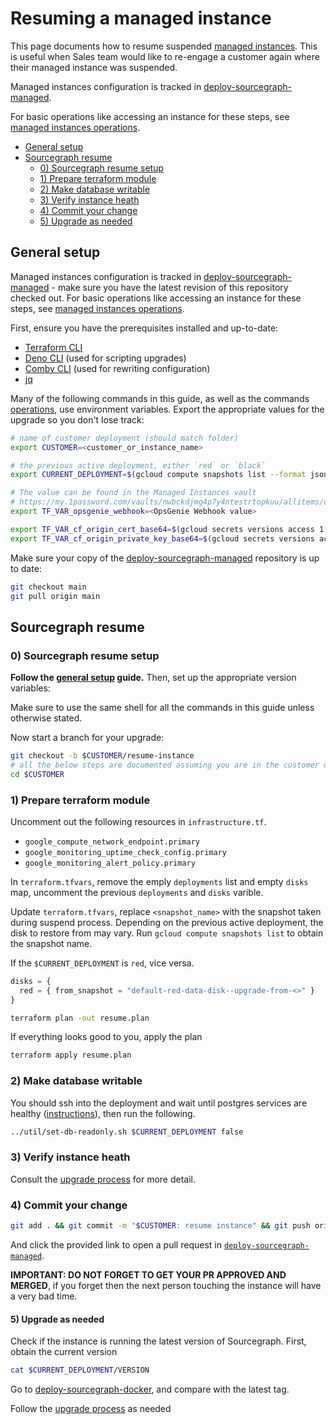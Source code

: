 # Resuming a managed instance

This page documents how to resume suspended [managed instances](./index.md). This is useful when Sales team would like to re-engage a customer again where their managed instance was suspended.

Managed instances configuration is tracked in [deploy-sourcegraph-managed].

For basic operations like accessing an instance for these steps, see [managed instances operations](operations.md).

- [General setup](#general-setup)
- [Sourcegraph resume](#sourcegraph-resume)
  - [0) Sourcegraph resume setup](#0-sourcegraph-resume-setup)
  - [1) Prepare terraform module](#1-prepare-terraform-module)
  - [2) Make database writable](#2-make-database-writable)
  - [3) Verify instance heath](#3-verify-instance-heath)
  - [4) Commit your change](#4-commit-your-change)
  - [5) Upgrade as needed](#5-upgrade-as-needed)

## General setup

Managed instances configuration is tracked in [deploy-sourcegraph-managed] - make sure you have the latest revision of this repository checked out. For basic operations like accessing an instance for these steps, see [managed instances operations](operations.md).

First, ensure you have the prerequisites installed and up-to-date:

- [Terraform CLI](https://www.terraform.io/)
- [Deno CLI](https://deno.land/) (used for scripting upgrades)
- [Comby CLI](https://comby.dev/) (used for rewriting configuration)
- [jq](https://stedolan.github.io/jq/)

Many of the following commands in this guide, as well as the commands [operations](./operations.md), use environment variables. Export the appropriate values for the upgrade so you don't lose track:

```sh
# name of customer deployment (should match folder)
export CUSTOMER=<customer_or_instance_name>

# the previous active deployment, either `red` or `black`
export CURRENT_DEPLOYMENT=$(gcloud compute snapshots list --format json --sort-by '~creationTimestamp' --limit 1 | jq -r '.[0].name' | awk -F: '{ if ($1 ~ "-red-") {print "red"} else {print "black"} }')

# The value can be found in the Managed Instances vault
# https://my.1password.com/vaults/nwbckdjmg4p7y4ntestrtopkuu/allitems/d64bhllfw4wyybqnd4c3wvca2m
export TF_VAR_opsgenie_webhook=<OpsGenie Webhook value>

export TF_VAR_cf_origin_cert_base64=$(gcloud secrets versions access 1 --project=sourcegraph-dev --secret="SOURCEGRAPH_WILDCARD_CERT" | base64)
export TF_VAR_cf_origin_private_key_base64=$(gcloud secrets versions access 1 --project=sourcegraph-dev --secret="SOURCEGRAPH_WILDCARD_KEY" | base64)
```

Make sure your copy of the [deploy-sourcegraph-managed]() repository is up to date:

```sh
git checkout main
git pull origin main
```

## Sourcegraph resume

### 0) Sourcegraph resume setup

**Follow the [general setup](#general-setup) guide.** Then, set up the appropriate version variables:

Make sure to use the same shell for all the commands in this guide unless otherwise stated.

Now start a branch for your upgrade:

```sh
git checkout -b $CUSTOMER/resume-instance
# all the below steps are documented assuming you are in the customer deployment directory
cd $CUSTOMER
```

### 1) Prepare terraform module

Uncomment out the following resources in `infrastructure.tf`.

- `google_compute_network_endpoint.primary`
- `google_monitoring_uptime_check_config.primary`
- `google_monitoring_alert_policy.primary`

In `terraform.tfvars`, remove the emply `deployments` list and empty `disks` map, uncomment the previous `deployments` and `disks` varible.

Update `terraform.tfvars`, replace `<snapshot_name>` with the snapshot taken during suspend process. Depending on the previous active deployment, the disk to restore from may vary. Run `gcloud compute snapshots list` to obtain the snapshot name.

If the `$CURRENT_DEPLOYMENT` is `red`, vice versa.

```tf
disks = {
  red = { from_snapshot = "default-red-data-disk--upgrade-from-<>" }
}
```

```sh
terraform plan -out resume.plan
```

If everything looks good to you, apply the plan

```sh
terraform apply resume.plan
```

### 2) Make database writable

You should ssh into the deployment and wait until postgres services are healthy ([instructions](operations.md#ssh-access)), then run the following.

```sh
../util/set-db-readonly.sh $CURRENT_DEPLOYMENT false
```

### 3) Verify instance heath

Consult the [upgrade process](upgrade_process.md#8-confirm-instance-health) for more detail.

### 4) Commit your change

```sh
git add . && git commit -m "$CUSTOMER: resume instance" && git push origin HEAD
```

And click the provided link to open a pull request in [`deploy-sourcegraph-managed`](https://github.com/sourcegraph/deploy-sourcegraph-managed).

**IMPORTANT: DO NOT FORGET TO GET YOUR PR APPROVED AND MERGED**, if you forget then the next person touching the instance will have a very bad time.

#### 5) Upgrade as needed

Check if the instance is running the latest version of Sourcegraph. First, obtain the current version

```sh
cat $CURRENT_DEPLOYMENT/VERSION
```

Go to [deploy-sourcegraph-docker], and compare with the latest tag.

Follow the [upgrade process](./upgrade_process.md) as needed

[deploy-sourcegraph-managed]: https://github.com/sourcegraph/deploy-sourcegraph-managed
[deploy-sourcegraph-docker]: https://github.com/sourcegraph/deploy-sourcegraph-docker/tags
